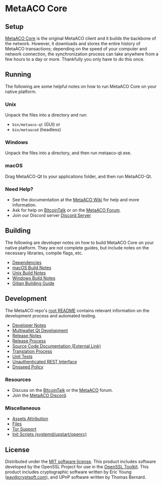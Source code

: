 MetaACO Core
=============

Setup
---------------------
[MetaACO Core](http://antares.codes/wallet) is the original MetaACO client and it builds the backbone of the network. However, it downloads and stores the entire history of MetaACO transactions; depending on the speed of your computer and network connection, the synchronization process can take anywhere from a few hours to a day or more. Thankfully you only have to do this once.

Running
---------------------
The following are some helpful notes on how to run MetaACO Core on your native platform.

### Unix

Unpack the files into a directory and run:

- `bin/metaaco-qt` (GUI) or
- `bin/metaacod` (headless)

### Windows

Unpack the files into a directory, and then run metaaco-qt.exe.

### macOS

Drag MetaACO-Qt to your applications folder, and then run MetaACO-Qt.

### Need Help?

* See the documentation at the [MetaACO Wiki](https://https://github.com/metaaco/MACO/wiki)
for help and more information.
* Ask for help on [BitcoinTalk](https://bitcointalk.org/index.php?topic=1262920.0) or on the [MetaACO Forum](http://forum.antares.codes/).
* Join our Discord server [Discord Server](https://discord.com/invite/uHEVyRc6Zb)

Building
---------------------
The following are developer notes on how to build MetaACO Core on your native platform. They are not complete guides, but include notes on the necessary libraries, compile flags, etc.

- [Dependencies](dependencies.md)
- [macOS Build Notes](build-osx.md)
- [Unix Build Notes](build-unix.md)
- [Windows Build Notes](build-windows.md)
- [Gitian Building Guide](gitian-building.md)

Development
---------------------
The MetaACO repo's [root README](/README.md) contains relevant information on the development process and automated testing.

- [Developer Notes](developer-notes.md)
- [Multiwallet Qt Development](multiwallet-qt.md)
- [Release Notes](release-notes.md)
- [Release Process](release-process.md)
- [Source Code Documentation (External Link)](https://www.fuzzbawls.pw/metaaco/doxygen/)
- [Translation Process](translation_process.md)
- [Unit Tests](unit-tests.md)
- [Unauthenticated REST Interface](REST-interface.md)
- [Dnsseed Policy](dnsseed-policy.md)

### Resources
* Discuss on the [BitcoinTalk](https://bitcointalk.org/index.php?topic=1262920.0) or the [MetaACO](http://forum.antares.codes/) forum.
* Join the [MetaACO Discord](https://discord.com/invite/uHEVyRc6Zb).

### Miscellaneous
- [Assets Attribution](assets-attribution.md)
- [Files](files.md)
- [Tor Support](tor.md)
- [Init Scripts (systemd/upstart/openrc)](init.md)

License
---------------------
Distributed under the [MIT software license](/COPYING).
This product includes software developed by the OpenSSL Project for use in the [OpenSSL Toolkit](https://www.openssl.org/). This product includes
cryptographic software written by Eric Young ([eay@cryptsoft.com](mailto:eay@cryptsoft.com)), and UPnP software written by Thomas Bernard.
